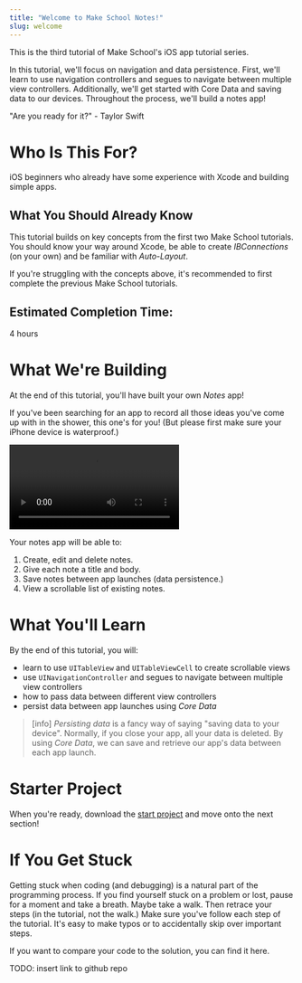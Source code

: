 ```yaml
---
title: "Welcome to Make School Notes!"
slug: welcome
---
```


This is the third tutorial of Make School's iOS app tutorial series.

In this tutorial, we'll focus on navigation and data persistence. First, we'll learn to use navigation controllers and segues to navigate between multiple view controllers. Additionally, we'll get started with Core Data and saving data to our devices. Throughout the process, we'll build a notes app!

"Are you ready for it?" - Taylor Swift

# Who Is This For?

iOS beginners who already have some experience with Xcode and building simple apps. 

## What You Should Already Know

This tutorial builds on key concepts from the first two Make School tutorials. You should know your way around Xcode, be able to create _IBConnections_ (on your own) and be familiar with _Auto-Layout_.

If you're struggling with the concepts above, it's recommended to first complete the previous Make School tutorials.

## Estimated Completion Time:

4 hours

# What We're Building

At the end of this tutorial, you'll have built your own _Notes_ app!

If you've been searching for an app to record all those ideas you've come up with in the shower, this one's for you! (But please first make sure your iPhone device is waterproof.)

![ms-video](https://s3.amazonaws.com/mgwu-misc/Make+School+Notes/P13-complete.mp4)
<!-- TODO: replace with image of finished app -->

Your notes app will be able to:

1. Create, edit and delete notes.
1. Give each note a title and body.
1. Save notes between app launches (data persistence.)
1. View a scrollable list of existing notes.

# What You'll Learn

By the end of this tutorial, you will:

- learn to use `UITableView` and `UITableViewCell` to create scrollable views
- use `UINavigationController` and segues to navigate between multiple view controllers
- how to pass data between different view controllers
- persist data between app launches using _Core Data_

> [info]
*Persisting data* is a fancy way of saying "saving data to your device". Normally, if you close your app, all your data is deleted. By using _Core Data_, we can save and retrieve our app's data between each app launch.

# Starter Project

<!-- TODO: Needs to be updated to Swift4 -->

When you're ready, download the [start project](https://github.com/MakeSchool-Tutorials/MakeSchoolNotes-Swift-V2-Starter/archive/swift3-coredata.zip) and move onto the next section!

# If You Get Stuck

Getting stuck when coding (and debugging) is a natural part of the programming process. If you find yourself stuck on a problem or lost, pause for a moment and take a breath. Maybe take a walk. Then retrace your steps (in the tutorial, not the walk.) Make sure you've follow each step of the tutorial. It's easy to make typos or to accidentally skip over important steps.

If you want to compare your code to the solution, you can find it here.

TODO: insert link to github repo
